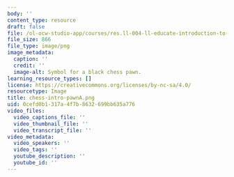 ```yaml
---
body: ''
content_type: resource
draft: false
file: /ol-ocw-studio-app/courses/res.ll-004-ll-educate-introduction-to-engineering-concepts-spring-2022/chess-intro-pawna.png
file_size: 866
file_type: image/png
image_metadata:
  caption: ''
  credit: ''
  image-alt: Symbol for a black chess pawn.
learning_resource_types: []
license: https://creativecommons.org/licenses/by-nc-sa/4.0/
resourcetype: Image
title: chess-intro-pawnA.png
uid: 0cefd0b1-317a-4f7b-8632-699bb635a776
video_files:
  video_captions_file: ''
  video_thumbnail_file: ''
  video_transcript_file: ''
video_metadata:
  video_speakers: ''
  video_tags: ''
  youtube_description: ''
  youtube_id: ''
---
```

